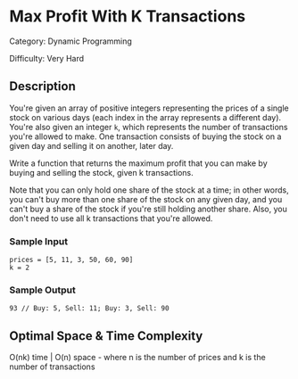 # Max Profit With K Transactions

Category: Dynamic Programming

Difficulty: Very Hard

## Description

You're given an array of positive integers representing the prices of a single stock on
various days (each index in the array represents a different day). You're also
given an integer `k`, which represents the number of transactions
you're allowed to make. One transaction consists of buying the stock on a
given day and selling it on another, later day.

Write a function that returns the maximum profit that you can make by buying
and selling the stock, given k transactions.

Note that you can only hold one share of the stock at a time; in other words,
you can't buy more than one share of the stock on any given day, and you can't
buy a share of the stock if you're still holding another share. Also, you
don't need to use all k transactions that you're allowed.


### Sample Input
```
prices = [5, 11, 3, 50, 60, 90]
k = 2
```

### Sample Output
```
93 // Buy: 5, Sell: 11; Buy: 3, Sell: 90
```

## Optimal Space & Time Complexity

O(nk) time | O(n) space - where n is the number of prices and k is the number of transactions

